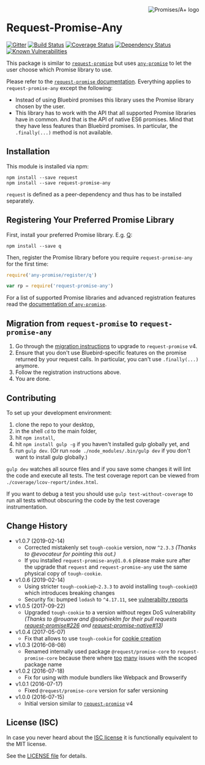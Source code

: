 <a href="http://promisesaplus.com/">
    <img src="https://promises-aplus.github.io/promises-spec/assets/logo-small.png" align="right" alt="Promises/A+ logo" />
</a>

# Request-Promise-Any

[![Gitter](https://img.shields.io/badge/gitter-join_chat-blue.svg?style=flat-square&maxAge=2592000)](https://gitter.im/request/request-promise?utm_source=badge&utm_medium=badge&utm_campaign=pr-badge&utm_content=badge)
[![Build Status](https://img.shields.io/travis/request/request-promise-any/master.svg?style=flat-square&maxAge=2592000)](https://travis-ci.org/request/request-promise-any)
[![Coverage Status](https://img.shields.io/coveralls/request/request-promise-any.svg?style=flat-square&maxAge=2592000)](https://coveralls.io/r/request/request-promise-any)
[![Dependency Status](https://img.shields.io/david/request/request-promise-any.svg?style=flat-square&maxAge=2592000)](https://david-dm.org/request/request-promise-any)
[![Known Vulnerabilities](https://snyk.io/test/npm/request-promise-any/badge.svg?style=flat-square&maxAge=2592000)](https://snyk.io/test/npm/request-promise-any)

This package is similar to [`request-promise`](https://www.npmjs.com/package/request-promise) but uses [`any-promise`](https://www.npmjs.com/package/any-promise) to let the user choose which Promise library to use.

Please refer to the [`request-promise` documentation](https://www.npmjs.com/package/request-promise). Everything applies to `request-promise-any` except the following:
- Instead of using Bluebird promises this library uses the Promise library chosen by the user.
- This library has to work with the API that all supported Promise libraries have in common. And that is the API of native ES6 promises. Mind that they have less features than Bluebird promises. In particular, the `.finally(...)` method is not available.

## Installation

This module is installed via npm:

```
npm install --save request
npm install --save request-promise-any
```

`request` is defined as a peer-dependency and thus has to be installed separately.

## Registering Your Preferred Promise Library

First, install your preferred Promise library. E.g. [Q](https://www.npmjs.com/package/q):

```
npm install --save q
```

Then, register the Promise library before you require `request-promise-any` for the first time:

``` js
require('any-promise/register/q')

var rp = require('request-promise-any')
```

For a list of supported Promise libraries and advanced registration features read the [documentation of `any-promise`](https://github.com/kevinbeaty/any-promise).

## Migration from `request-promise` to `request-promise-any`

1. Go through the [migration instructions](https://github.com/request/request-promise#migration-from-v3-to-v4) to upgrade to `request-promise` v4.
2. Ensure that you don't use Bluebird-specific features on the promise returned by your request calls. In particular, you can't use `.finally(...)` anymore.
3. Follow the registration instructions above.
4. You are done.

## Contributing

To set up your development environment:

1. clone the repo to your desktop,
2. in the shell `cd` to the main folder,
3. hit `npm install`,
4. hit `npm install gulp -g` if you haven't installed gulp globally yet, and
5. run `gulp dev`. (Or run `node ./node_modules/.bin/gulp dev` if you don't want to install gulp globally.)

`gulp dev` watches all source files and if you save some changes it will lint the code and execute all tests. The test coverage report can be viewed from `./coverage/lcov-report/index.html`.

If you want to debug a test you should use `gulp test-without-coverage` to run all tests without obscuring the code by the test coverage instrumentation.

## Change History

- v1.0.7 (2019-02-14)
    - Corrected mistakenly set `tough-cookie` version, now `^2.3.3`
      *(Thanks to @evocateur for pointing this out.)*
    - If you installed `request-promise-any@1.0.6` please make sure after the upgrade that `request` and `request-promise-any` use the same physical copy of `tough-cookie`.
- v1.0.6 (2019-02-14)
    - Using stricter `tough-cookie@~2.3.3` to avoid installing `tough-cookie@3` which introduces breaking changes
    - Security fix: bumped `lodash` to `^4.17.11`, see [vulnerabilty reports](https://snyk.io/vuln/search?q=lodash&type=npm)
- v1.0.5 (2017-09-22)
    - Upgraded `tough-cookie` to a version without regex DoS vulnerability
      *(Thanks to @rouanw and @sophieklm for their pull requests [request-promise#226](https://github.com/request/request-promise/pull/226) and [request-promise-native#13](https://github.com/request/request-promise-native/pull/13))*
- v1.0.4 (2017-05-07)
    - Fix that allows to use `tough-cookie` for [cookie creation](https://github.com/request/request-promise#include-a-cookie)
- v1.0.3 (2016-08-08)
    - Renamed internally used package `@request/promise-core` to `request-promise-core` because there where [too](https://github.com/request/request-promise/issues/137) [many](https://github.com/request/request-promise/issues/141) issues with the scoped package name
- v1.0.2 (2016-07-18)
    - Fix for using with module bundlers like Webpack and Browserify
- v1.0.1 (2016-07-17)
    - Fixed `@request/promise-core` version for safer versioning
- v1.0.0 (2016-07-15)
    - Initial version similar to [`request-promise`](https://www.npmjs.com/package/request-promise) v4

## License (ISC)

In case you never heard about the [ISC license](http://en.wikipedia.org/wiki/ISC_license) it is functionally equivalent to the MIT license.

See the [LICENSE file](LICENSE) for details.
